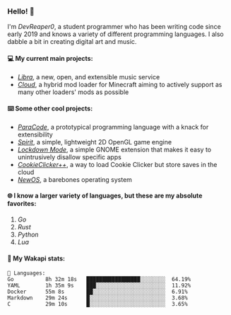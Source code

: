 ### Hello! 👋

I'm _DevReaper0_, a student programmer who has been writing code since early 2019 and knows a variety of different programming languages. I also dabble a bit in creating digital art and music.

#### 💻 My current main projects:

-   _[Libra](https://github.com/LibraMusic)_, a new, open, and extensible music service
-   _[Cloud](https://github.com/CloudLoaderMC/CloudLoader)_, a hybrid mod loader for Minecraft aiming to actively support as many other loaders' mods as possible

#### ⌨️ Some other cool projects:

-   _[ParaCode](https://github.com/ParaCodeLang/ParaCode)_, a prototypical programming language with a knack for extensibility
-   _[Spirit](https://gitlab.com/DevReaper0/SpiritEngine)_, a simple, lightweight 2D OpenGL game engine
-   _[Lockdown Mode](https://github.com/DevReaper0/GNOME-LockdownMode)_, a simple GNOME extension that makes it easy to unintrusively disallow specific apps
-   _[CookieClicker++](https://github.com/DevReaper0/CookieClickerPlusPlus)_, a way to load Cookie Clicker but store saves in the cloud
-   _[NewOS](https://github.com/DevReaper0/NewOS)_, a barebones operating system

#### 🌐 I know a larger variety of languages, but these are my absolute favorites:

1. _Go_
2. _Rust_
3. _Python_
4. _Lua_

#### 📡 My Wakapi stats:

```text
💾 Languages:
Go          8h 32m 18s   █████████████████░░░░░░░░  64.19%
YAML        1h 35m 9s    ███░░░░░░░░░░░░░░░░░░░░░░  11.92%
Docker      55m 8s       ██░░░░░░░░░░░░░░░░░░░░░░░  6.91%
Markdown    29m 24s      █░░░░░░░░░░░░░░░░░░░░░░░░  3.68%
C           29m 10s      █░░░░░░░░░░░░░░░░░░░░░░░░  3.65%
```
